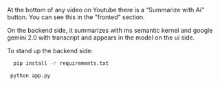 At the bottom of any video on Youtube there is a “Summarize with Ai” button. You can see this in the “fronted” section.

On the backend side, it summarizes with ms semantic kernel and google gemini 2.0 with transcript and appears in the model on the ui side.

To stand up the backend side:

 ```bash
   pip install -r requirements.txt
   ```

 ```bash
  python app.py
   ```

